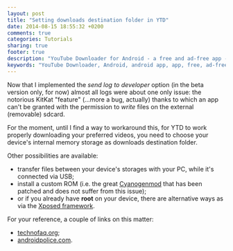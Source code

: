 ```yaml
---
layout: post
title: "Setting downloads destination folder in YTD"
date: 2014-08-15 18:55:32 +0200
comments: true
categories: Tutorials
sharing: true
footer: true
description: "YouTube Downloader for Android - a free and ad-free app - usage tutorial - destination downloads folder"
keywords: "YouTube Downloader, Android, android app, app, free, ad-free, no ads, dentex, video, YouTube, downloader, tutorials, review, how-to"
---
```

Now that I implemented the *send log to developer* option (in the beta version only, for now) almost all logs were about one only issue: the notorious KitKat "feature" (...more a bug, actually) thanks to which an app can't be granted with the permission to *write* files on the external (removable) sdcard. 

For the moment, until I find a way to workaround this, for YTD to work properly downloading your preferred videos, you need to choose your device's internal memory storage as downloads destination folder.

Other possibilities are available:

- transfer files between your device's storages with your PC, while it's connected via USB;
- install a custom ROM (i.e. the great [Cyanogenmod](http://www.cyanogenmod.org/) that has been patched and does not suffer from this issue);
- or if you already have **root** on your device, there are alternative ways as via the [Xposed framework](http://forum.xda-developers.com/xposed).

For your reference, a couple of links on this matter:

- [technofaq.org](http://technofaq.org/posts/2014/04/fixing-external-sd-card-write-issue-on-android-kitkat/);
- [androidpolice.com](http://www.androidpolice.com/2014/02/17/external-blues-google-has-brought-big-changes-to-sd-cards-in-kitkat-and-even-samsung-may-be-implementing-them/).
